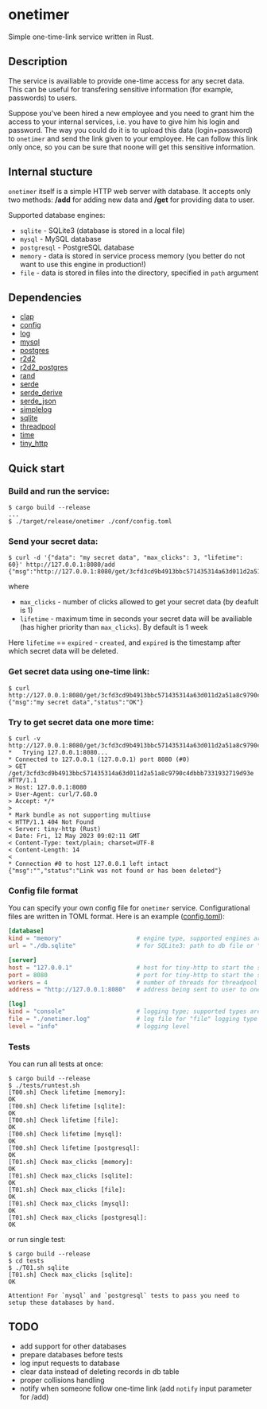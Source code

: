 # onetimer
Simple one-time-link service written in Rust.

## Description
The service is availiable to provide one-time access for any secret data. This can be useful for transfering sensitive information (for example, passwords) to users.

Suppose you've been hired a new employee and you need to grant him the access to your internal services, i.e. you have to give him his login and password. The way you could do it is to upload this data (login+password) to `onetimer` and send the link given to your employee. He can follow this link only once, so you can be sure that noone will get this sensitive information.

## Internal stucture
`onetimer` itself is a simple HTTP web server with database. It accepts only two methods: **/add** for adding new data and **/get** for providing data to user.

Supported database engines:
* `sqlite` - SQLite3 (database is stored in a local file)
* `mysql` - MySQL database
* `postgresql` - PostgreSQL database
* `memory` - data is stored in service process memory (you better do not want to use this engine in production!)
* `file` - data is stored in files into the directory, specified in `path` argument

## Dependencies
* [clap](https://docs.rs/clap/latest/clap/)
* [config](https://docs.rs/config/latest/config/)
* [log](https://docs.rs/log/latest/log/)
* [mysql](https://docs.rs/mysql/latest/mysql/)
* [postgres](https://docs.rs/postgres/latest/postgres/)
* [r2d2](https://docs.rs/r2d2/latest/r2d2/)
* [r2d2_postgres](https://docs.rs/r2d2_postgres/latest/r2d2_postgres/)
* [rand](https://docs.rs/config/latest/config/)
* [serde](https://docs.rs/serde/latest/serde/)
* [serde_derive](https://docs.rs/serde_derive/latest/serde_derive/)
* [serde_json](https://docs.rs/serde_json/latest/serde_json/)
* [simplelog](https://docs.rs/simplelog/latest/simplelog/)
* [sqlite](https://docs.rs/sqlite/latest/sqlite/)
* [threadpool](https://docs.rs/threadpool/latest/threadpool/)
* [time](https://docs.rs/time/latest/time/)
* [tiny_http](https://docs.rs/tiny_http/latest/tiny_http/)

## Quick start

### Build and run the service:
```console
$ cargo build --release
...
$ ./target/release/onetimer ./conf/config.toml
```

### Send your secret data:
```console
$ curl -d '{"data": "my secret data", "max_clicks": 3, "lifetime": 60}' http://127.0.0.1:8080/add
{"msg":"http://127.0.0.1:8080/get/3cfd3cd9b4913bbc571435314a63d011d2a51a8c9790c4dbbb7331932719d93e","status":"OK","created":1684490894,"expired":1684490954}
```

where
* `max_clicks` - number of clicks allowed to get your secret data (by deafult is 1)
* `lifetime` - maximum time in seconds your secret data will be availiable (has higher priority than `max_clicks`). By default is 1 week

Here `lifetime` == `expired` - `created`, and `expired` is the timestamp after which secret data will be deleted.

### Get secret data using one-time link:
```console
$ curl http://127.0.0.1:8080/get/3cfd3cd9b4913bbc571435314a63d011d2a51a8c9790c4dbbb7331932719d93e
{"msg":"my secret data","status":"OK"}
```

### Try to get secret data one more time:
```console
$ curl -v http://127.0.0.1:8080/get/3cfd3cd9b4913bbc571435314a63d011d2a51a8c9790c4dbbb7331932719d93e
*   Trying 127.0.0.1:8080...
* Connected to 127.0.0.1 (127.0.0.1) port 8080 (#0)
> GET /get/3cfd3cd9b4913bbc571435314a63d011d2a51a8c9790c4dbbb7331932719d93e HTTP/1.1
> Host: 127.0.0.1:8080
> User-Agent: curl/7.68.0
> Accept: */*
>
* Mark bundle as not supporting multiuse
< HTTP/1.1 404 Not Found
< Server: tiny-http (Rust)
< Date: Fri, 12 May 2023 09:02:11 GMT
< Content-Type: text/plain; charset=UTF-8
< Content-Length: 14
<
* Connection #0 to host 127.0.0.1 left intact
{"msg":"","status":"Link was not found or has been deleted"}
```

### Config file format
You can specify your own config file for `onetimer` service. Configurational files are written in TOML format. Here is an example ([config.toml](conf/config.toml)):
```toml
[database]
kind = "memory"                     # engine type, supported engines are "memory", "sqlite" and "file"
url = "./db.sqlite"                 # for SQLite3: path to db file or ":memory:"; for MySQL and PostgreSQL - connection string, for "file" type - path to directory where data files will be located

[server]
host = "127.0.0.1"                  # host for tiny-http to start the server
port = 8080                         # port for tiny-http to start the server
workers = 4                         # number of threads for threadpool
address = "http://127.0.0.1:8080"   # address being sent to user to one-time access his secret data

[log]
kind = "console"                    # logging type; supported types are "file" and "console"
file = "./onetimer.log"             # log file for "file" logging type
level = "info"                      # logging level
```

### Tests
You can run all tests at once:
```console
$ cargo build --release
$ ./tests/runtest.sh
[T00.sh] Check lifetime [memory]:
OK
[T00.sh] Check lifetime [sqlite]:
OK
[T00.sh] Check lifetime [file]:
OK
[T00.sh] Check lifetime [mysql]:
OK
[T00.sh] Check lifetime [postgresql]:
OK
[T01.sh] Check max_clicks [memory]:
OK
[T01.sh] Check max_clicks [sqlite]:
OK
[T01.sh] Check max_clicks [file]:
OK
[T01.sh] Check max_clicks [mysql]:
OK
[T01.sh] Check max_clicks [postgresql]:
OK
```
or run single test:
```console
$ cargo build --release
$ cd tests
$ ./T01.sh sqlite
[T01.sh] Check max_clicks [sqlite]:
OK

Attention! For `mysql` and `postgresql` tests to pass you need to setup these databases by hand.
```

## TODO
* add support for other databases
* prepare databases before tests
* log input requests to database
* clear data instead of deleting records in db table
* proper collisions handling
* notify when someone follow one-time link (add `notify` input parameter for /add)
